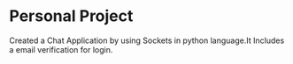 # Personal Project
Created a Chat Application by using Sockets in python language.It Includes a email
verification for login.
